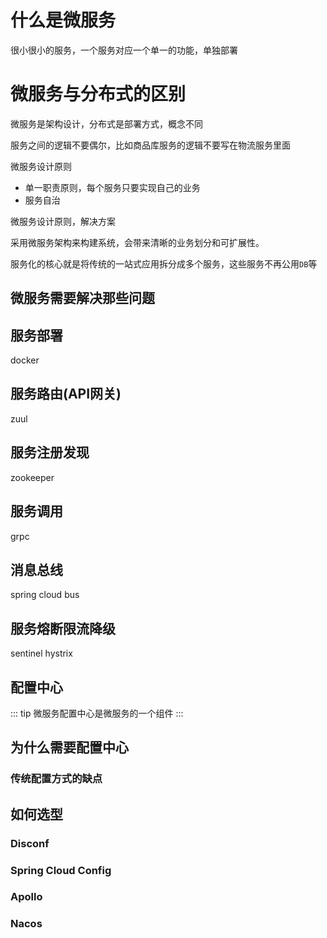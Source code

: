 # 什么是微服务
很小很小的服务，一个服务对应一个单一的功能，单独部署

# 微服务与分布式的区别
微服务是架构设计，分布式是部署方式，概念不同

服务之间的逻辑不要偶尔，比如商品库服务的逻辑不要写在物流服务里面

微服务设计原则
- 单一职责原则，每个服务只要实现自己的业务
- 服务自治

微服务设计原则，解决方案

采用微服务架构来构建系统，会带来清晰的业务划分和可扩展性。

服务化的核心就是将传统的一站式应用拆分成多个服务，这些服务不再公用`DB`等

## 微服务需要解决那些问题

## 服务部署
docker

## 服务路由(API网关)
zuul

## 服务注册发现
zookeeper

## 服务调用
grpc

## 消息总线
spring cloud bus

## 服务熔断限流降级
sentinel hystrix

## 配置中心

::: tip
微服务配置中心是微服务的一个组件
:::

## 为什么需要配置中心

### 传统配置方式的缺点


## 如何选型

### Disconf

### Spring Cloud Config

### Apollo

### Nacos
